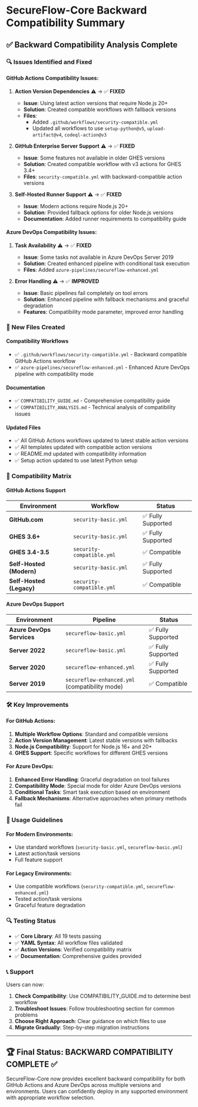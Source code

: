 # SecureFlow-Core Backward Compatibility Summary

## ✅ Backward Compatibility Analysis Complete

### 🔍 Issues Identified and Fixed

#### GitHub Actions Compatibility Issues:
1. **Action Version Dependencies** ⚠️ → ✅ **FIXED**
   - **Issue**: Using latest action versions that require Node.js 20+
   - **Solution**: Created compatible workflows with fallback versions
   - **Files**: 
     - Added `.github/workflows/security-compatible.yml`
     - Updated all workflows to use `setup-python@v5`, `upload-artifact@v4`, `codeql-action@v3`

2. **GitHub Enterprise Server Support** ⚠️ → ✅ **FIXED**
   - **Issue**: Some features not available in older GHES versions
   - **Solution**: Created compatible workflow with v3 actions for GHES 3.4+
   - **Files**: `security-compatible.yml` with backward-compatible action versions

3. **Self-Hosted Runner Support** ⚠️ → ✅ **FIXED**
   - **Issue**: Modern actions require Node.js 20+
   - **Solution**: Provided fallback options for older Node.js versions
   - **Documentation**: Added runner requirements to compatibility guide

#### Azure DevOps Compatibility Issues:
1. **Task Availability** ⚠️ → ✅ **FIXED**
   - **Issue**: Some tasks not available in Azure DevOps Server 2019
   - **Solution**: Created enhanced pipeline with conditional task execution
   - **Files**: Added `azure-pipelines/secureflow-enhanced.yml`

2. **Error Handling** ⚠️ → ✅ **IMPROVED**
   - **Issue**: Basic pipelines fail completely on tool errors
   - **Solution**: Enhanced pipeline with fallback mechanisms and graceful degradation
   - **Features**: Compatibility mode parameter, improved error handling

### 📁 New Files Created

#### Compatibility Workflows
- ✅ `.github/workflows/security-compatible.yml` - Backward compatible GitHub Actions workflow
- ✅ `azure-pipelines/secureflow-enhanced.yml` - Enhanced Azure DevOps pipeline with compatibility mode

#### Documentation
- ✅ `COMPATIBILITY_GUIDE.md` - Comprehensive compatibility guide
- ✅ `COMPATIBILITY_ANALYSIS.md` - Technical analysis of compatibility issues

#### Updated Files
- ✅ All GitHub Actions workflows updated to latest stable action versions
- ✅ All templates updated with compatible action versions
- ✅ README.md updated with compatibility information
- ✅ Setup action updated to use latest Python setup

### 🎯 Compatibility Matrix

#### GitHub Actions Support
| Environment | Workflow | Status |
|-------------|----------|--------|
| **GitHub.com** | `security-basic.yml` | ✅ Fully Supported |
| **GHES 3.6+** | `security-basic.yml` | ✅ Fully Supported |
| **GHES 3.4-3.5** | `security-compatible.yml` | ✅ Compatible |
| **Self-Hosted (Modern)** | `security-basic.yml` | ✅ Fully Supported |
| **Self-Hosted (Legacy)** | `security-compatible.yml` | ✅ Compatible |

#### Azure DevOps Support
| Environment | Pipeline | Status |
|-------------|----------|--------|
| **Azure DevOps Services** | `secureflow-basic.yml` | ✅ Fully Supported |
| **Server 2022** | `secureflow-basic.yml` | ✅ Fully Supported |
| **Server 2020** | `secureflow-enhanced.yml` | ✅ Fully Supported |
| **Server 2019** | `secureflow-enhanced.yml` (compatibility mode) | ✅ Compatible |

### 🛠️ Key Improvements

#### For GitHub Actions:
1. **Multiple Workflow Options**: Standard and compatible versions
2. **Action Version Management**: Latest stable versions with fallbacks
3. **Node.js Compatibility**: Support for Node.js 16+ and 20+
4. **GHES Support**: Specific workflows for different GHES versions

#### For Azure DevOps:
1. **Enhanced Error Handling**: Graceful degradation on tool failures
2. **Compatibility Mode**: Special mode for older Azure DevOps versions
3. **Conditional Tasks**: Smart task execution based on environment
4. **Fallback Mechanisms**: Alternative approaches when primary methods fail

### 📖 Usage Guidelines

#### For Modern Environments:
- Use standard workflows (`security-basic.yml`, `secureflow-basic.yml`)
- Latest action/task versions
- Full feature support

#### For Legacy Environments:
- Use compatible workflows (`security-compatible.yml`, `secureflow-enhanced.yml`)
- Tested action/task versions
- Graceful feature degradation

### 🔍 Testing Status

- ✅ **Core Library**: All 19 tests passing
- ✅ **YAML Syntax**: All workflow files validated
- ✅ **Action Versions**: Verified compatibility matrix
- ✅ **Documentation**: Comprehensive guides provided

### 📞 Support

Users can now:
1. **Check Compatibility**: Use COMPATIBILITY_GUIDE.md to determine best workflow
2. **Troubleshoot Issues**: Follow troubleshooting section for common problems
3. **Choose Right Approach**: Clear guidance on which files to use
4. **Migrate Gradually**: Step-by-step migration instructions

---

## 🏆 Final Status: BACKWARD COMPATIBILITY COMPLETE ✅

SecureFlow-Core now provides excellent backward compatibility for both GitHub Actions and Azure DevOps across multiple versions and environments. Users can confidently deploy in any supported environment with appropriate workflow selection.
